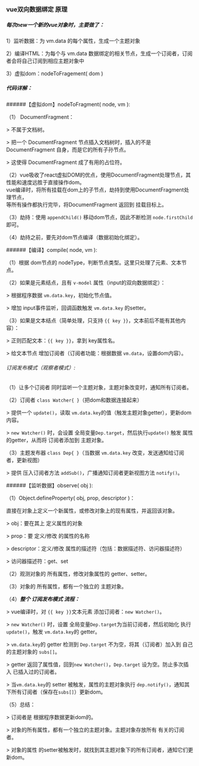 ### vue双向数据绑定 原理

##### 每次new一个新的vue对象时，主要做了：   
   
1）监听数据：为 vm.data 的每个属性，生成一个主题对象        

2）编译HTML：为每个与 vm.data 数据绑定的相关节点，生成一个订阅者，订阅者会将自己订阅到相应主题对象中        

3）虚拟dom：nodeToFragement( dom )       


##### 代码详解：     

######【虚拟dom】nodeToFragment( node, vm ):       

（1） DocumentFragment：  
    
&gt; 不属于文档树。       

&gt; 把一个 DocumentFragment 节点插入文档树时，插入的不是 DocumentFragment 自身，而是它的所有子孙节点。     

&gt; 这使得 DocumentFragment 成了有用的占位符。     

（2）vue吸收了react虚拟DOM的优点，使用DocumentFragment处理节点，其性能和速度远胜于直接操作dom。     
vue编译时，将所有挂载在dom上的子节点，劫持到使用DocumentFragment处理节点，        
等所有操作都执行完毕，将DocumentFragment 返回到 挂载目标上。        

（3）劫持：使用 `appendChild()` 移动dom节点，因此不断检测 `node.firstChild` 即可。       

（4）劫持之前，要先对dom节点编译（数据初始化绑定）。        


######【编译】compile( node, vm ):       

（1）根据 dom节点的 nodeType，判断节点类型。这里只处理了元素、文本节点。     

（2）如果是元素结点，且有 `v-model` 属性（input的双向数据绑定）： 
      
&gt; 根据程序数据 `vm.data.key`，初始化节点值。       

&gt; 增加 input事件监听，回调函数触发 `vm.data.key` 的setter。      
    
（3）如果是文本结点（简单处理，只支持 `{{ key }}`，文本前后不能有其他内容）： 
      
&gt; 正则匹配文本：`{{ key }}`，拿到 key属性名。       

&gt; 给文本节点 增加订阅者（订阅者功能：根据数据 `vm.data`，设置dom内容）。   


###### 订阅发布模式（观察者模式）:  

（1）让多个订阅者 同时监听一个主题对象，主题对象改变时，通知所有订阅者。       

（2）订阅者 `class Watcher{ }`（把dom和数据连接起来）     
 
&gt; 提供一个 `update()`，读取 `vm.data.key`的值（触发主题对象getter），更新dom内容。      

&gt; `new Watcher()` 时，会设置 全局变量`Dep.target`，然后执行`update()` 触发 属性的getter，从而将 订阅者添加到 主题对象。      

（3）主题发布器 `class Dep{ }`（当数据 `vm.data.key` 改变，发送通知给订阅者，更新视图）     
 
&gt; 提供 压入订阅者方法 `addSub()`，广播通知订阅者更新视图方法 `notify()`。      


######【监听数据】observe( obj ):  

（1）Object.defineProperty( obj, prop, descriptor )：      

直接在对象上定义一个新属性，或修改对象上的现有属性，并返回该对象。       

&gt; obj：要在其上 定义属性的对象      
 
&gt; prop：要 定义/修改 的属性的名称       

&gt; descriptor：定义/修改 属性的描述符（包括：数据描述符、访问器描述符）      
 
&gt; 访问器描述符：get、set       

（2）观测对象的 所有属性，修改对象属性的 getter、setter。        

（3）对象的 所有属性，都有一个独立的 主题对象。       


（4）***整个 订阅发布模式 流程：***      

&gt; vue编译时，对 `{{ key }}`文本元素 添加订阅者：`new Watcher()`。        

&gt; `new Watcher()` 时，设置 全局变量`Dep.target`为当前订阅者，然后初始化 执行`update()`，触发 `vm.data.key`的 getter。     

&gt; `vm.data.key`的 getter 检测到 `Dep.target` 不为空，将其（订阅者）加入到 自己的主题对象的 `subs[]`。     

&gt; getter 返回了属性值，回到`new Watcher()`，`Dep.target` 设为空。防止多次插入 已插入过的订阅者。     

&gt; 当`vm.data.key`的 setter 被触发，属性的主题对象执行 `dep.notify()`，通知其下所有订阅者（保存在`subs[]`）更新dom。     


（5）总结：

&gt; 订阅者是 根据程序数据更新dom的。      

&gt; 对象的所有属性，都有一个独立的主题对象。主题对象存放所有 有关的订阅者。              

&gt; 对象的属性 的setter被触发时，就找到其主题对象下的所有订阅者，通知它们更新dom。        

